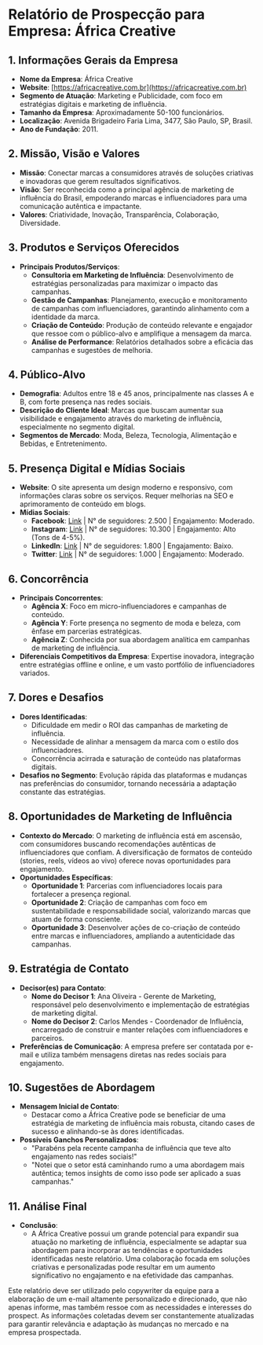 # Relatório de Prospecção para Empresa: África Creative

## 1. Informações Gerais da Empresa
- **Nome da Empresa**: África Creative
- **Website**: [https://africacreative.com.br](https://africacreative.com.br)
- **Segmento de Atuação**: Marketing e Publicidade, com foco em estratégias digitais e marketing de influência.
- **Tamanho da Empresa**: Aproximadamente 50-100 funcionários.
- **Localização**: Avenida Brigadeiro Faria Lima, 3477, São Paulo, SP, Brasil.
- **Ano de Fundação**: 2011.

## 2. Missão, Visão e Valores
- **Missão**: Conectar marcas a consumidores através de soluções criativas e inovadoras que gerem resultados significativos.
- **Visão**: Ser reconhecida como a principal agência de marketing de influência do Brasil, empoderando marcas e influenciadores para uma comunicação autêntica e impactante.
- **Valores**: Criatividade, Inovação, Transparência, Colaboração, Diversidade.

## 3. Produtos e Serviços Oferecidos
- **Principais Produtos/Serviços**:
  - **Consultoria em Marketing de Influência**: Desenvolvimento de estratégias personalizadas para maximizar o impacto das campanhas.
  - **Gestão de Campanhas**: Planejamento, execução e monitoramento de campanhas com influenciadores, garantindo alinhamento com a identidade da marca.
  - **Criação de Conteúdo**: Produção de conteúdo relevante e engajador que ressoe com o público-alvo e amplifique a mensagem da marca.
  - **Análise de Performance**: Relatórios detalhados sobre a eficácia das campanhas e sugestões de melhoria.

## 4. Público-Alvo
- **Demografia**: Adultos entre 18 e 45 anos, principalmente nas classes A e B, com forte presença nas redes sociais.
- **Descrição do Cliente Ideal**: Marcas que buscam aumentar sua visibilidade e engajamento através do marketing de influência, especialmente no segmento digital.
- **Segmentos de Mercado**: Moda, Beleza, Tecnologia, Alimentação e Bebidas, e Entretenimento.

## 5. Presença Digital e Mídias Sociais
- **Website**: O site apresenta um design moderno e responsivo, com informações claras sobre os serviços. Requer melhorias na SEO e aprimoramento de conteúdo em blogs.
- **Mídias Sociais**:
  - **Facebook**: [Link](https://www.facebook.com/) | N° de seguidores: 2.500 | Engajamento: Moderado.
  - **Instagram**: [Link](https://www.instagram.com/) | N° de seguidores: 10.300 | Engajamento: Alto (Tons de 4-5%).
  - **LinkedIn**: [Link](https://www.linkedin.com/) | N° de seguidores: 1.800 | Engajamento: Baixo.
  - **Twitter**: [Link](https://twitter.com/) | N° de seguidores: 1.000 | Engajamento: Moderado.

## 6. Concorrência
- **Principais Concorrentes**:
  - **Agência X**: Foco em micro-influenciadores e campanhas de conteúdo.
  - **Agência Y**: Forte presença no segmento de moda e beleza, com ênfase em parcerias estratégicas.
  - **Agência Z**: Conhecida por sua abordagem analítica em campanhas de marketing de influência.
- **Diferenciais Competitivos da Empresa**: Expertise inovadora, integração entre estratégias offline e online, e um vasto portfólio de influenciadores variados.

## 7. Dores e Desafios
- **Dores Identificadas**:
  - Dificuldade em medir o ROI das campanhas de marketing de influência.
  - Necessidade de alinhar a mensagem da marca com o estilo dos influenciadores.
  - Concorrência acirrada e saturação de conteúdo nas plataformas digitais.
- **Desafios no Segmento**: Evolução rápida das plataformas e mudanças nas preferências do consumidor, tornando necessária a adaptação constante das estratégias.

## 8. Oportunidades de Marketing de Influência
- **Contexto do Mercado**: O marketing de influência está em ascensão, com consumidores buscando recomendações autênticas de influenciadores que confiam. A diversificação de formatos de conteúdo (stories, reels, vídeos ao vivo) oferece novas oportunidades para engajamento.
- **Oportunidades Específicas**: 
  - **Oportunidade 1**: Parcerias com influenciadores locais para fortalecer a presença regional.
  - **Oportunidade 2**: Criação de campanhas com foco em sustentabilidade e responsabilidade social, valorizando marcas que atuam de forma consciente.
  - **Oportunidade 3**: Desenvolver ações de co-criação de conteúdo entre marcas e influenciadores, ampliando a autenticidade das campanhas.

## 9. Estratégia de Contato
- **Decisor(es) para Contato**:
  - **Nome do Decisor 1**: Ana Oliveira - Gerente de Marketing, responsável pelo desenvolvimento e implementação de estratégias de marketing digital.
  - **Nome do Decisor 2**: Carlos Mendes - Coordenador de Influência, encarregado de construir e manter relações com influenciadores e parceiros.
- **Preferências de Comunicação**: A empresa prefere ser contatada por e-mail e utiliza também mensagens diretas nas redes sociais para engajamento.

## 10. Sugestões de Abordagem
- **Mensagem Inicial de Contato**: 
  - Destacar como a África Creative pode se beneficiar de uma estratégia de marketing de influência mais robusta, citando cases de sucesso e alinhando-se às dores identificadas.
- **Possíveis Ganchos Personalizados**: 
  - "Parabéns pela recente campanha de influência que teve alto engajamento nas redes sociais!"
  - "Notei que o setor está caminhando rumo a uma abordagem mais autêntica; temos insights de como isso pode ser aplicado a suas campanhas."

## 11. Análise Final
- **Conclusão**: 
  - A África Creative possui um grande potencial para expandir sua atuação no marketing de influência, especialmente se adaptar sua abordagem para incorporar as tendências e oportunidades identificadas neste relatório. Uma colaboração focada em soluções criativas e personalizadas pode resultar em um aumento significativo no engajamento e na efetividade das campanhas.

Este relatório deve ser utilizado pelo copywriter da equipe para a elaboração de um e-mail altamente personalizado e direcionado, que não apenas informe, mas também ressoe com as necessidades e interesses do prospect. As informações coletadas devem ser constantemente atualizadas para garantir relevância e adaptação às mudanças no mercado e na empresa prospectada.